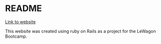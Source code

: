 # README

[Link to website](https://www.creatown.fun/) 

This website was created using ruby on Rails as a project for the LeWagon Bootcamp.
